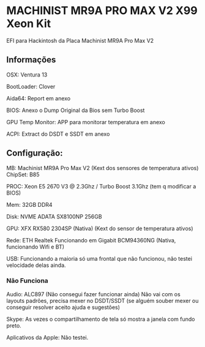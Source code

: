 # MACHINIST MR9A PRO MAX V2 X99 Xeon Kit
EFI para Hackintosh da Placa Machinist MR9A Pro Max V2

## Informações

OSX: Ventura 13

BootLoader: Clover

Aida64: Report em anexo

BIOS: Anexo o Dump Original da Bios sem Turbo Boost

GPU Temp Monitor: APP para monitorar temperatura em anexo

ACPI: Extract do DSDT e SSDT em anexo

## Configuração:

MB: Machinist MR9A Pro Max V2 (Kext dos sensores de temperatura ativos)
ChipSet: B85

PROC: Xeon E5 2670 V3 @ 2.3Ghz / Turbo Boost 3.1Ghz (tem q modificar a BIOS)

Mem: 32GB DDR4

Disk: NVME ADATA SX8100NP 256GB

GPU: XFX RX580 2304SP (Nativa) (Kext do sensor de temperatura ativos)

Rede: ETH Realtek Funcionando em Gigabit
      BCM94360NG (Nativa, funcionando Wifi e BT)

USB: Funcionando a maioria só uma frontal que não funcionou, não testei velocidade delas ainda.

### Não Funciona
Audio: ALC897 (Não consegui fazer funcionar ainda)
Não vai com os layouts padrões, precisa mexer no DSDT/SSDT (se alguém souber mexer ou conseguir resolver aceito ajuda e sugestões)

Skype: As vezes o compartilhamento de tela só mostra a janela com fundo preto.

Aplicativos da Apple: Não testei.
